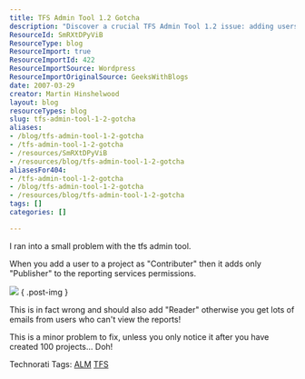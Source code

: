```yaml
---
title: TFS Admin Tool 1.2 Gotcha
description: "Discover a crucial TFS Admin Tool 1.2 issue: adding users as 'Contributor' fails to grant 'Reader' access, leading to report visibility problems. Learn more!"
ResourceId: SmRXtDPyViB
ResourceType: blog
ResourceImport: true
ResourceImportId: 422
ResourceImportSource: Wordpress
ResourceImportOriginalSource: GeeksWithBlogs
date: 2007-03-29
creator: Martin Hinshelwood
layout: blog
resourceTypes: blog
slug: tfs-admin-tool-1-2-gotcha
aliases:
- /blog/tfs-admin-tool-1-2-gotcha
- /tfs-admin-tool-1-2-gotcha
- /resources/SmRXtDPyViB
- /resources/blog/tfs-admin-tool-1-2-gotcha
aliasesFor404:
- /tfs-admin-tool-1-2-gotcha
- /blog/tfs-admin-tool-1-2-gotcha
- /resources/blog/tfs-admin-tool-1-2-gotcha
tags: []
categories: []

---
```

I ran into a small problem with the tfs admin tool.

When you add a user to a project as "Contributer" then it adds only "Publisher" to the reporting services permissions.

![](images/r_TFSAdminRSPermissionsIssue.JPG)
{ .post-img }

This is in fact wrong and should also add "Reader" otherwise you get lots of emails from users who can't view the reports!

This is a minor problem to fix, unless you only notice it after you have created 100 projects... Doh!

Technorati Tags: [ALM](http://technorati.com/tags/ALM) [TFS](http://technorati.com/tags/TFS)
